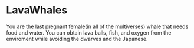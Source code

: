 LavaWhales
==========
You are the last pregnant female(in all of the multiverses) whale that needs food and water. You can obtain lava balls, fish, and oxygen from the enviroment while avoiding the dwarves and the Japanese.  